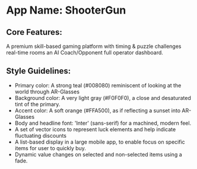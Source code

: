 # **App Name**: ShooterGun

## Core Features:

A premium skill-based gaming platform with timing & puzzle challenges
real-time rooms
an AI Coach/Opponent
full operator dashboard.



## Style Guidelines:

- Primary color: A strong teal (#008080) reminiscent of looking at the world through AR-Glasses
- Background color: A very light gray (#F0F0F0), a close and desaturated tint of the primary.
- Accent color: A soft orange (#FFA500), as if reflecting a sunset into AR-Glasses
- Body and headline font: 'Inter' (sans-serif) for a machined, modern feel.
- A set of vector icons to represent luck elements and help indicate fluctuating discounts
- A list-based display in a large mobile app, to enable focus on specific items for user to quickly buy.
- Dynamic value changes on selected and non-selected items using a fade.
